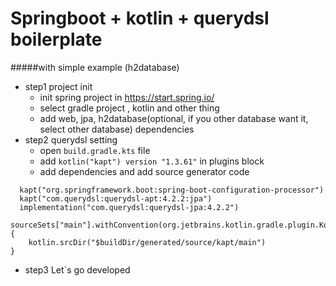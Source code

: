 Springboot + kotlin + querydsl boilerplate
===
#####with simple example (h2database)
* step1 project init
    * init spring project in <https://start.spring.io/>
    * select gradle project , kotlin and other thing
    * add web, jpa, h2database(optional, if you other database want it, select other database) dependencies
* step2 querydsl setting
    * open `build.gradle.kts` file
    * add `kotlin("kapt") version "1.3.61"` in plugins block
    * add dependencies and add source generator code 
```text
  kapt("org.springframework.boot:spring-boot-configuration-processor")
  kapt("com.querydsl:querydsl-apt:4.2.2:jpa")
  implementation("com.querydsl:querydsl-jpa:4.2.2")
``` 
```text
sourceSets["main"].withConvention(org.jetbrains.kotlin.gradle.plugin.KotlinSourceSet::class) {
    kotlin.srcDir("$buildDir/generated/source/kapt/main")
}
```
* step3 Let`s go developed